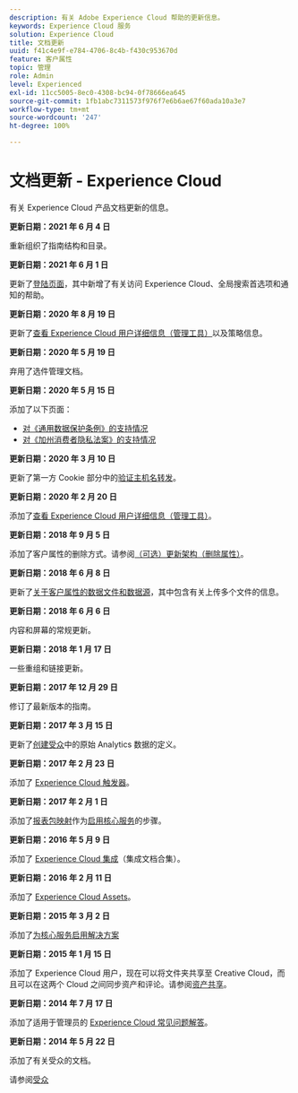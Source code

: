 ```yaml
---
description: 有关 Adobe Experience Cloud 帮助的更新信息。
keywords: Experience Cloud 服务
solution: Experience Cloud
title: 文档更新
uuid: f41c4e9f-e784-4706-8c4b-f430c953670d
feature: 客户属性
topic: 管理
role: Admin
level: Experienced
exl-id: 11cc5005-8ec0-4308-bc94-0f78666ea645
source-git-commit: 1fb1abc7311573f976f7e6b6ae67f60ada10a3e7
workflow-type: tm+mt
source-wordcount: '247'
ht-degree: 100%

---
```


# 文档更新 - Experience Cloud

有关 Experience Cloud 产品文档更新的信息。

**更新日期：2021 年 6 月 4 日**

重新组织了指南结构和目录。

**更新日期：2021 年 6 月 1 日**

更新了[登陆页面](experience-cloud.md)，其中新增了有关访问 Experience Cloud、全局搜索首选项和通知的帮助。

**更新日期：2020 年 8 月 19 日**

更新了[查看 Experience Cloud 用户详细信息（管理工具）](admin-tool-experience-cloud.md)以及策略信息。

**更新日期：2020 年 5 月 19 日**

弃用了选件管理文档。

**更新日期：2020 年 5 月 15 日**

添加了以下页面：

* [对《通用数据保护条例》的支持情况](gdpr.md)
* [对《加州消费者隐私法案》的支持情况](ccpa.md)

**更新日期：2020 年 3 月 10 日**

更新了第一方 Cookie 部分中的[验证主机名转发](cookies-first-party.md#validate)。

**更新日期：2020 年 2 月 20 日**

添加了[查看 Experience Cloud 用户详细信息（管理工具）](admin-tool-experience-cloud.md)。

**更新日期：2018 年 9 月 5 日**

添加了客户属性的删除方式。请参阅[（可选）更新架构（删除属性）](t-crs-usecase.md#task_6568898BB7C44A42ABFB86532B89063C)。

**更新日期：2018 年 6 月 8 日**

更新了[关于客户属性的数据文件和数据源](crs-data-file.md#concept_DE908F362DF24172BFEF48E1797DAF19)，其中包含有关上传多个文件的信息。

**更新日期：2018 年 6 月 6 日**

内容和屏幕的常规更新。

**更新日期：2018 年 1 月 17 日**

一些重组和链接更新。

**更新日期：2017 年 12 月 29 日**

修订了最新版本的指南。

**更新日期：2017 年 3 月 15 日**

更新了[创建受众](t-audience-create.md#task_37F407F58BF9459493BB8E968CDFE737)中的原始 Analytics 数据的定义。

**更新日期：2017 年 2 月 23 日**

添加了 [Experience Cloud 触发器](triggers.md#concept_887B30241B3E4DB0A2553B2996E2D4FB)。

**更新日期：2017 年 2 月 1 日**

添加了[报表包映射](core-services.md#concept_apg_zq2_rw)作为[启用核心服务](core-services.md#concept_07ED1D5C64234E77976E6D572E78FB9C)的步骤。

**更新日期：2016 年 5 月 9 日**

添加了 [Experience Cloud 集成](marketing-cloud-integrations.md#concept_9E6D3E37D1E3452E8CCCFA92AF034F90)（集成文档合集）。

**更新日期：2016 年 2 月 11 日**

添加了 [Experience Cloud Assets](experience-cloud-assets.md#concept_DDA5224C907D4A4F817D795DA0ED64D0)。

**更新日期：2015 年 3 月 2 日**

添加了[为核心服务启用解决方案](core-services.md#concept_07ED1D5C64234E77976E6D572E78FB9C)

**更新日期：2015 年 1 月 15 日**

添加了 Experience Cloud 用户，现在可以将文件夹共享至 Creative Cloud，而且可以在这两个 Cloud 之间同步资产和评论。请参阅[资产共享](creative-cloud.md#concept_3E5A34C3459047D5965F900788A9BA68)。

**更新日期：2014 年 7 月 17 日**

添加了适用于管理员的 [Experience Cloud 常见问题解答](faq.md#concept_13219B4E51784577B6FF78AAA203DE91)。

**更新日期：2014 年 5 月 22 日**

添加了有关受众的文档。

请参阅[受众](audience-library.md#topic_679810123CAA4E0CA4FA3417FB0100C7)
